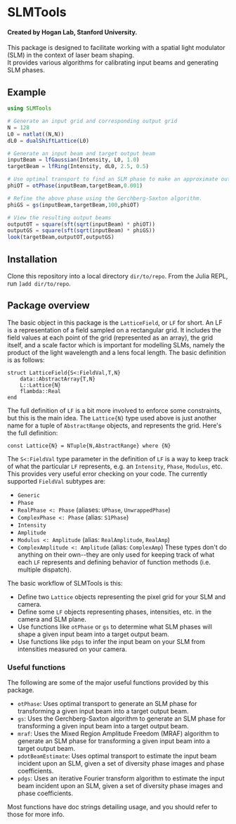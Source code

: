 # SLMTools

#### Created by Hogan Lab, Stanford University.

This package is designed to facilitate working with a spatial light modulator (SLM) in the context of laser beam shaping.  
It provides various algorithms for calibrating input beams and generating SLM phases. 

## Example

```julia
using SLMTools

# Generate an input grid and corresponding output grid
N = 128
L0 = natlat((N,N))
dL0 = dualShiftLattice(L0)

# Generate an input beam and target output beam
inputBeam = lfGaussian(Intensity, L0, 1.0)
targetBeam = lfRing(Intensity, dL0, 2.5, 0.5)

# Use optimal transport to find an SLM phase to make an approximate output beam
phiOT = otPhase(inputBeam,targetBeam,0.001)

# Refine the above phase using the Gerchberg-Saxton algorithm.
phiGS = gs(inputBeam,targetBeam,100,phiOT)

# View the resulting output beams
outputOT = square(sft(sqrt(inputBeam) * phiOT))
outputGS = square(sft(sqrt(inputBeam) * phiGS))
look(targetBeam,outputOT,outputGS)
```

## Installation
Clone this repository into a local directory `dir/to/repo`.  From the Julia REPL, run `]add dir/to/repo`. 

## Package overview
The basic object in this package is the `LatticeField`, or `LF` for short.  An LF is a representation of a field sampled on a rectangular grid.  It includes the field values at each point of the grid (represented as an array), the grid itself, and a scale factor which is important for modelling SLMs, namely the product of the light wavelength and a lens focal length.  The basic definition is as follows: 
```
struct LatticeField{S<:FieldVal,T,N}
    data::AbstractArray{T,N}
    L::Lattice{N}
    flambda::Real
end
```
The full definition of `LF` is a bit more involved to enforce some constraints, but this is the main idea.  The `Lattice{N}` type used above is just another name for a tuple of `AbstractRange` objects, and represents the grid.  Here's the full definition: 
```
const Lattice{N} = NTuple{N,AbstractRange} where {N}
```
The `S<:FieldVal` type parameter in the definition of `LF` is a way to keep track of what the particular `LF` represents, e.g. an `Intensity`, `Phase`, `Modulus`, etc.  This provides very useful error checking on your code.  The currently supported `FieldVal` subtypes are: 
* `Generic`
* `Phase`
* `RealPhase <: Phase` (aliases: `UPhase`, `UnwrappedPhase`)
* `ComplexPhase <: Phase` (alias: `S1Phase`)
* `Intensity`
* `Amplitude`
* `Modulus <: Amplitude` (alias: `RealAmplitude`, `RealAmp`)
* `ComplexAmplitude <: Amplitude` (alias: `ComplexAmp`)
These types don't do anything on their own--they are only used for keeping track of what each `LF` represents and defining behavior of function methods (i.e. multiple dispatch). 

The basic workflow of SLMTools is this:
* Define two `Lattice` objects representing the pixel grid for your SLM and camera. 
* Define some `LF` objects representing phases, intensities, etc. in the camera and SLM plane.
* Use functions like `otPhase` or `gs` to determine what SLM phases will shape a given input beam into a target output beam.
* Use functions like `pdgs` to infer the input beam on your SLM from intensities measured on your camera.

### Useful functions
The following are some of the major useful functions provided by this package. 
* `otPhase`: Uses optimal transport to generate an SLM phase for transforming a given input beam into a target output beam.
* `gs`: Uses the Gerchberg-Saxton algorithm to generate an SLM phase for transforming a given input beam into a target output beam.
* `mraf`: Uses the Mixed Region Amplitude Freedom (MRAF) algorithm to generate an SLM phase for transforming a given input beam into a target output beam.
* `pdotBeamEstimate`: Uses optimal transport to estimate the input beam incident upon an SLM, given a set of diversity phase images and phase coefficients.
* `pdgs`: Uses an iterative Fourier transform algorithm to estimate the input beam incident upon an SLM, given a set of diversity phase images and phase coefficients.

Most functions have doc strings detailing usage, and you should refer to those for more info. 
